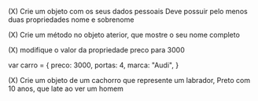 (X) Crie um objeto com os seus dados pessoais
Deve possuir pelo menos duas propriedades nome e sobrenome

(X) Crie um método no objeto aterior, que mostre o seu nome completo

(X) modifique o valor da propriedade preco para 3000

var carro = {
preco: 3000,
portas: 4,
marca: "Audi",
}

(X) Crie um objeto de um cachorro que represente um labrador,
Preto com 10 anos, que late ao ver um homem
